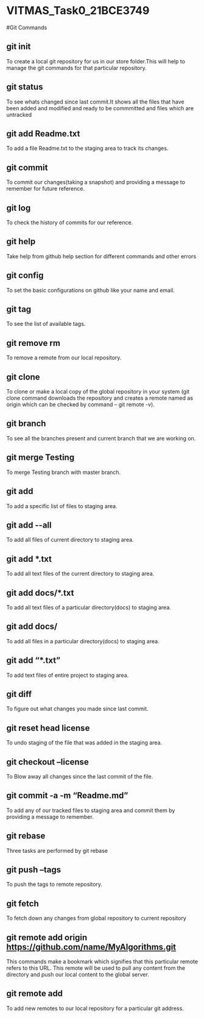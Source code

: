# VITMAS_Task0_21BCE3749
#Git Commands
## git init
To create a local git repository for us in our store folder.This will help to manage the git commands for that particular repository. 
 
## git status
To see whats changed since last commit.It shows all the files that have been added and modified and ready to be commmitted and files which are untracked 

## git add Readme.txt
To add a file Readme.txt to the staging area to track its changes. 

## git commit
To commit our changes(taking a snapshot) and providing a message to remember for future reference. 

## git log
To check the history of commits for our reference. 

## git help
Take help from github help section for different commands and other errors 

## git config
To set the basic configurations on github like your name and email. 

## git tag
To see the list of available tags. 

## git remove rm
To remove a remote from our local repository. 

## git clone
To clone or make a local copy of the global repository in your system 
(git clone command downloads the repository and creates a remote named as origin which can be checked by command – git remote -v). 

## git branch
To see all the branches present and current branch that we are working on. 

## git merge Testing
To merge Testing branch with master branch.  
 
## git add
To add a specific list of files to staging area. 
 
 ## git add --all
 To add all files of current directory to staging area. 
 
 ## git add *.txt
 To add all text files of the current directory to staging area. 
 
 ## git add docs/*.txt
 To add all text files of a particular directory(docs) to staging area. 
 
 ## git add docs/
 To add all files in a particular directory(docs) to staging area. 
 
 ## git add “*.txt”
 To add text files of entire project to staging area.
 
 ## git diff
 To figure out what changes you made since last commit. 
 
 ## git reset head license
 To undo staging of the file that was added in the staging area. 
 
 ## git checkout –license
 To Blow away all changes since the last commit of the file.
 
 ## git commit -a -m “Readme.md”
 To add any of our tracked files to staging area and commit them by providing a message to remember. 
 
 ## git rebase
Three tasks are performed by git rebase 
 
 ## git push –tags
 To push the tags to remote repository. 
 
 ## git fetch
 To fetch down any changes from global repository to current repository  
 
 ## git remote add origin https://github.com/name/MyAlgorithms.git
 This commands make a bookmark which signifies that this particular remote refers to this URL. 
This remote will be used to pull any content from the directory and push our local content to the global server. 
 
 ## git remote add <address> 
  To add new remotes to our local repository for a particular git address.

